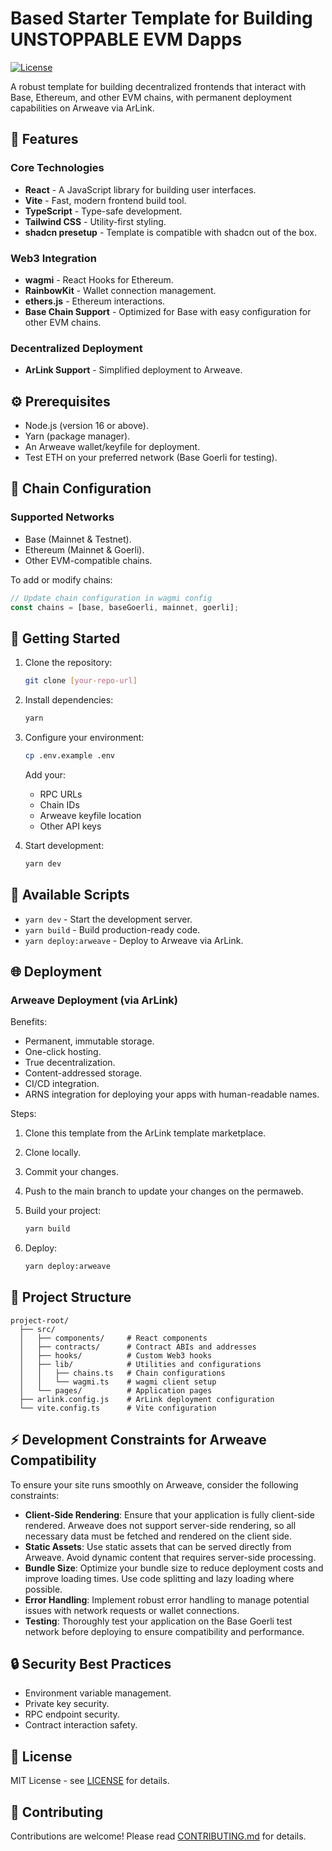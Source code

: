 # Based Starter Template for Building UNSTOPPABLE  EVM Dapps

[![License](https://img.shields.io/badge/license-MIT-blue.svg)](LICENSE)

A robust template for building decentralized frontends that interact with Base, Ethereum, and other EVM chains, with permanent deployment capabilities on Arweave via ArLink.

## 🎉 Features

### Core Technologies
- **React** - A JavaScript library for building user interfaces.
- **Vite** - Fast, modern frontend build tool.
- **TypeScript** - Type-safe development.
- **Tailwind CSS** - Utility-first styling.
- **shadcn presetup** - Template is compatible with shadcn out of the box.

### Web3 Integration
- **wagmi** - React Hooks for Ethereum.
- **RainbowKit** - Wallet connection management.
- **ethers.js** - Ethereum interactions.
- **Base Chain Support** - Optimized for Base with easy configuration for other EVM chains.

### Decentralized Deployment
- **ArLink Support** - Simplified deployment to Arweave.

## ⚙️ Prerequisites

- Node.js (version 16 or above).
- Yarn (package manager).
- An Arweave wallet/keyfile for deployment.
- Test ETH on your preferred network (Base Goerli for testing).

## 🔗 Chain Configuration

### Supported Networks
- Base (Mainnet & Testnet).
- Ethereum (Mainnet & Goerli).
- Other EVM-compatible chains.

To add or modify chains:

```typescript
// Update chain configuration in wagmi config
const chains = [base, baseGoerli, mainnet, goerli];
```

## 🚀 Getting Started

1. Clone the repository:
   ```bash
   git clone [your-repo-url]
   ```

2. Install dependencies:
   ```bash
   yarn
   ```

3. Configure your environment:
   ```bash
   cp .env.example .env
   ```
   Add your:
   - RPC URLs
   - Chain IDs
   - Arweave keyfile location
   - Other API keys

4. Start development:
   ```bash
   yarn dev
   ```

## 📜 Available Scripts

- `yarn dev` - Start the development server.
- `yarn build` - Build production-ready code.
- `yarn deploy:arweave` - Deploy to Arweave via ArLink.

## 🌐 Deployment

### Arweave Deployment (via ArLink)

Benefits:
- Permanent, immutable storage.
- One-click hosting.
- True decentralization.
- Content-addressed storage.
- CI/CD integration.
- ARNS integration for deploying your apps with human-readable names.

Steps:
1. Clone this template from the ArLink template marketplace.
2. Clone locally.
3. Commit your changes.
4. Push to the main branch to update your changes on the permaweb.

5. Build your project:
   ```bash
   yarn build
   ```

6. Deploy:
   ```bash
   yarn deploy:arweave
   ```

## 📂 Project Structure

```
project-root/
  ├── src/
  │   ├── components/     # React components
  │   ├── contracts/      # Contract ABIs and addresses
  │   ├── hooks/          # Custom Web3 hooks
  │   ├── lib/            # Utilities and configurations
  │   │   ├── chains.ts   # Chain configurations
  │   │   └── wagmi.ts    # wagmi client setup
  │   └── pages/          # Application pages
  ├── arlink.config.js    # ArLink deployment configuration
  └── vite.config.ts      # Vite configuration
```

## ⚡ Development Constraints for Arweave Compatibility

To ensure your site runs smoothly on Arweave, consider the following constraints:

- **Client-Side Rendering**: Ensure that your application is fully client-side rendered. Arweave does not support server-side rendering, so all necessary data must be fetched and rendered on the client side.
- **Static Assets**: Use static assets that can be served directly from Arweave. Avoid dynamic content that requires server-side processing.
- **Bundle Size**: Optimize your bundle size to reduce deployment costs and improve loading times. Use code splitting and lazy loading where possible.
- **Error Handling**: Implement robust error handling to manage potential issues with network requests or wallet connections.
- **Testing**: Thoroughly test your application on the Base Goerli test network before deploying to ensure compatibility and performance.

## 🔒 Security Best Practices

- Environment variable management.
- Private key security.
- RPC endpoint security.
- Contract interaction safety.

## 📄 License

MIT License - see [LICENSE](LICENSE) for details.

## 🤝 Contributing

Contributions are welcome! Please read [CONTRIBUTING.md](CONTRIBUTING.md) for details.
